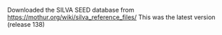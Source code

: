Downloaded the SILVA SEED database from 
https://mothur.org/wiki/silva_reference_files/
This was the latest version (release 138)
